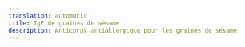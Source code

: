 ```yaml
---
translation: automatic
title: IgE de graines de sésame
description: Anticorps antiallergique pour les graines de sésame
---
```

